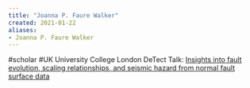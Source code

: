 ```yaml
---
title: "Joanna P. Faure Walker"
created: 2021-01-22
aliases:
- Joanna P. Faure Walker
---
```

#scholar #UK 
University College London
DeTect Talk: [Insights into fault evolution, scaling relationships, and seismic hazard from normal fault surface data](https://u-paris.zoom.us/rec/play/DNuJAxvLysDogxm4UqBt14TmMJTxEgUtZ6ZyKUWQSWyl10Z2rzjD7FRQbJ_hAz3kCGgjhzaUyF2hkY1w.z09eC4x5yNB5KXv9)

